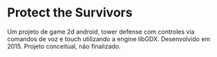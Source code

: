 Protect the Survivors
============

Um projeto de game 2d android, tower defense com controles via comandos de voz e touch utilizando a engine libGDX. Desenvolvido em 2015.
Projeto conceitual, não finalizado.

